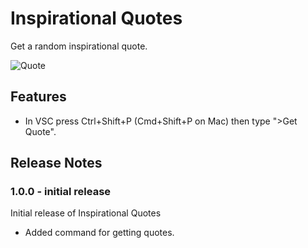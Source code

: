 # Inspirational Quotes

Get a random inspirational quote.

![Quote](https://i.imgur.com/lxK9vHU.gif)


## Features

- In VSC press Ctrl+Shift+P (Cmd+Shift+P on Mac) then type ">Get Quote".


## Release Notes

### 1.0.0 - initial release

Initial release of Inspirational Quotes
- Added command for getting quotes.


